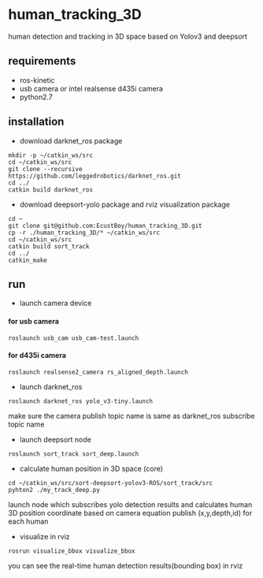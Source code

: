 # human_tracking_3D
human detection and tracking in 3D space based on Yolov3 and deepsort
## requirements
* ros-kinetic
* usb camera or intel realsense d435i camera
* python2.7

## installation
* download darknet_ros package
```
mkdir -p ~/catkin_ws/src
cd ~/catkin_ws/src
git clone --recursive https://github.com/leggedrobotics/darknet_ros.git
cd ../
catkin build darknet_ros
```
* download deepsort-yolo package and rviz visualization package
```
cd ~
git clone git@github.com:EcustBoy/human_tracking_3D.git
cp -r ./human_tracking_3D/* ~/catkin_ws/src
cd ~/catkin_ws/src
catkin build sort_track
cd ../
catkin_make
```

## run
* launch camera device

#### for usb camera
```
roslaunch usb_cam usb_cam-test.launch
```
#### for d435i camera
```
roslaunch realsense2_camera rs_aligned_depth.launch
```
* launch darknet_ros
```
roslaunch darknet_ros yolo_v3-tiny.launch
```
make sure the camera publish topic name is same as darknet_ros subscribe topic name

* launch deepsort node
```
roslaunch sort_track sort_deep.launch
```
* calculate human position in 3D space (core)
```
cd ~/catkin_ws/src/sort-deepsort-yolov3-ROS/sort_track/src
pyhton2 ./my_track_deep.py
```
launch node which subscribes yolo detection results and calculates human 3D position coordinate based on camera equation
publish (x,y,depth,id) for each human

* visualize in rviz
```
rosrun visualize_bbox visualize_bbox
``` 
you can see the real-time human detection results(bounding box) in rviz
